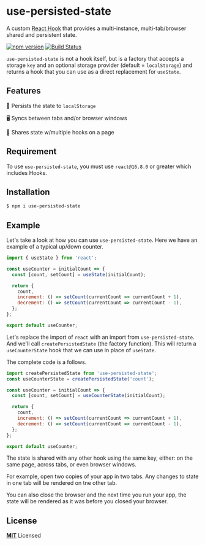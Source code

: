 # use-persisted-state

A custom [React Hook](https://reactjs.org/docs/hooks-overview.html) that provides a multi-instance,
multi-tab/browser shared and persistent state.

[![npm version](https://badge.fury.io/js/use-persisted-state.svg)](https://badge.fury.io/js/use-persisted-state) [![Build Status](https://travis-ci.com/donavon/use-persisted-state.svg?branch=master)](https://travis-ci.com/donavon/use-persisted-state)


`use-persisted-state` is not a hook itself, but is a factory that accepts a storage `key`
and an optional storage provider (default = `localStorage`) and returns a hook
that you can use as a direct replacement for `useState`.

## Features

💾 Persists the state to `localStorage`

🖥 Syncs between tabs and/or browser windows

📑 Shares state w/multiple hooks on a page


## Requirement

To use `use-persisted-state`, you must use `react@16.8.0` or greater which includes Hooks.

## Installation

```sh
$ npm i use-persisted-state
```


## Example

Let's take a look at how you can use `use-persisted-state`.
Here we have an example of a typical up/down counter.

```js
import { useState } from 'react';

const useCounter = initialCount => {
  const [count, setCount] = useState(initialCount);

  return {
    count,
    increment: () => setCount(currentCount => currentCount + 1),
    decrement: () => setCount(currentCount => currentCount - 1),
  };
};

export default useCounter;
```

Let's replace the import of `react` with an import from `use-persisted-state`.
And we'll call `createPersistedState` (the factory function).
This will return a `useCounterState` hook that we can use in place of `useState`.

The complete code is a follows.

```js
import createPersistedState from 'use-persisted-state';
const useCounterState = createPersistedState('count');

const useCounter = initialCount => {
  const [count, setCount] = useCounterState(initialCount);

  return {
    count,
    increment: () => setCount(currentCount => currentCount + 1),
    decrement: () => setCount(currentCount => currentCount - 1),
  };
};

export default useCounter;
```

The state is shared with any other hook using the same key, either:
on the same page, across tabs, or even browser windows.

For example, open two copies of your app in two tabs.
Any changes to state in one tab will be rendered on tne other tab.

You can also close the browser and the next time you run your app,
the state will be rendered as it was before you closed your browser.


## License

**[MIT](LICENSE)** Licensed
